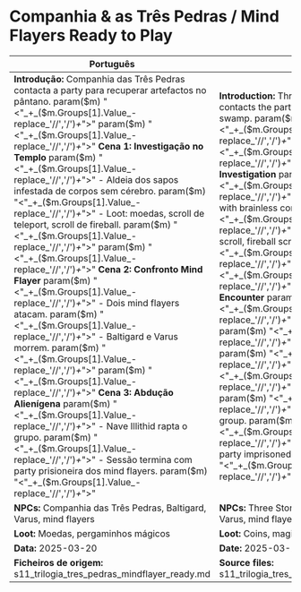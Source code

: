 # Companhia & as Três Pedras / Mind Flayers  Ready to Play

| Português                                                                                                                                                                                                                                                                                                                                                                                                                                                                                                   | English                                                                                                                                                                                                                                                                                                                                                                                                                                                                                           |
| ----------------------------------------------------------------------------------------------------------------------------------------------------------------------------------------------------------------------------------------------------------------------------------------------------------------------------------------------------------------------------------------------------------------------------------------------------------------------------------------------------------- | ------------------------------------------------------------------------------------------------------------------------------------------------------------------------------------------------------------------------------------------------------------------------------------------------------------------------------------------------------------------------------------------------------------------------------------------------------------------------------------------------- |
| **Introdução:** Companhia das Três Pedras contacta a party para recuperar artefactos no pântano. param($m) "<"_+_($m.Groups[1].Value_-replace_'//','/')_+_">"  param($m) "<"_+_($m.Groups[1].Value_-replace_'//','/')_+_">" **Cena 1: Investigação no Templo** param($m) "<"_+_($m.Groups[1].Value_-replace_'//','/')_+_">" - Aldeia dos sapos infestada de corpos sem cérebro. param($m) "<"_+_($m.Groups[1].Value_-replace_'//','/')_+_">" - Loot: moedas, scroll de teleport, scroll de fireball. param($m) "<"_+_($m.Groups[1].Value_-replace_'//','/')_+_">"  param($m) "<"_+_($m.Groups[1].Value_-replace_'//','/')_+_">" **Cena 2: Confronto Mind Flayer** param($m) "<"_+_($m.Groups[1].Value_-replace_'//','/')_+_">" - Dois mind flayers atacam. param($m) "<"_+_($m.Groups[1].Value_-replace_'//','/')_+_">" - Baltigard e Varus morrem. param($m) "<"_+_($m.Groups[1].Value_-replace_'//','/')_+_">"  param($m) "<"_+_($m.Groups[1].Value_-replace_'//','/')_+_">" **Cena 3: Abdução Alienígena** param($m) "<"_+_($m.Groups[1].Value_-replace_'//','/')_+_">" - Nave Illithid rapta o grupo. param($m) "<"_+_($m.Groups[1].Value_-replace_'//','/')_+_">" - Sessão termina com party prisioneira dos mind flayers. param($m) "<"_+_($m.Groups[1].Value_-replace_'//','/')_+_">"  | **Introduction:** Three Stones Company contacts the party to recover artifacts in the swamp. param($m) "<"_+_($m.Groups[1].Value_-replace_'//','/')_+_">"  param($m) "<"_+_($m.Groups[1].Value_-replace_'//','/')_+_">" **Scene 1: Temple Investigation** param($m) "<"_+_($m.Groups[1].Value_-replace_'//','/')_+_">" - Frogfolk village infested with brainless corpses. param($m) "<"_+_($m.Groups[1].Value_-replace_'//','/')_+_">" - Loot: coins, teleport scroll, fireball scroll. param($m) "<"_+_($m.Groups[1].Value_-replace_'//','/')_+_">"  param($m) "<"_+_($m.Groups[1].Value_-replace_'//','/')_+_">" **Scene 2: Mind Flayer Encounter** param($m) "<"_+_($m.Groups[1].Value_-replace_'//','/')_+_">" - Two mind flayers attack. param($m) "<"_+_($m.Groups[1].Value_-replace_'//','/')_+_">" - Baltigard and Varus die. param($m) "<"_+_($m.Groups[1].Value_-replace_'//','/')_+_">"  param($m) "<"_+_($m.Groups[1].Value_-replace_'//','/')_+_">" **Scene 3: Alien Abduction** param($m) "<"_+_($m.Groups[1].Value_-replace_'//','/')_+_">" - Illithid ship abducts the group. param($m) "<"_+_($m.Groups[1].Value_-replace_'//','/')_+_">" - Session ends with the party imprisoned by mind flayers. param($m) "<"_+_($m.Groups[1].Value_-replace_'//','/')_+_">"  |
| **NPCs:** Companhia das Três Pedras, Baltigard, Varus, mind flayers                                                                                                                                                                                                                                                                                                                                                                                                                                         | **NPCs:** Three Stones Company, Baltigard, Varus, mind flayers                                                                                                                                                                                                                                                                                                                                                                                                                                    |
| **Loot:** Moedas, pergaminhos mágicos                                                                                                                                                                                                                                                                                                                                                                                                                                                                       | **Loot:** Coins, magic scrolls                                                                                                                                                                                                                                                                                                                                                                                                                                                                    |
| **Data:** 2025-03-20                                                                                                                                                                                                                                                                                                                                                                                                                                                                                        | **Date:** 2025-03-20                                                                                                                                                                                                                                                                                                                                                                                                                                                                              |
| **Ficheiros de origem:** s11_trilogia_tres_pedras_mindflayer_ready.md                                                                                                                                                                                                                                                                                                                                                                                                                                       | **Source files:** s11_trilogia_tres_pedras_mindflayer_ready.md                                                                                                                                                                                                                                                                                                                                                                                                                                    |

























